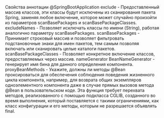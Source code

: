 Свойства аннотации @SpringBootApplication exclude - Предоставленный массив классов, эти классы будут исключены из сканирования пакета Spring, заменяя любое включение, которое может случайно произойти из параметров scanBasePackages и scanBasePackageClasses. excludeNames - Позволяет исключать классы по имени (String), работая аналогично параметру scanBasePackages. scanBasePackages - Принимает строковый массив и позволяет фильтровать подстановочные знаки для имен пакетов, тем самым позволяя включать или сканировать целые каталоги пакетов. scanBasePackageClasses - Позволяет конкретное включение классов, предоставляемых через массив. nameGenerator BeanNameGenerator - генерирует имя бина для данного определения компонента. proxyBeanMethods - Укажите, должны ли методы @Bean проксироваться для обеспечения соблюдения поведения жизненного цикла компонента, например, для возврата общих экземпляров одноэлементного компонента даже в случае прямых вызовов метода @Bean в пользовательском коде. Эта функция требует перехвата методов, реализованного с помощью подкласса CGLIB, созданного во время выполнения, который поставляется с такими ограничениями, как класс конфигурации и его методы, которым не разрешается объявлять final.

